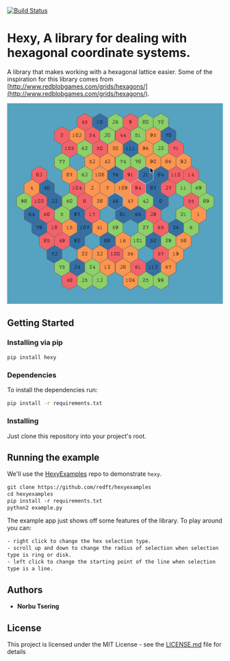 [![Build Status](https://travis-ci.org/RedFT/Hexy.svg?branch=master)](https://travis-ci.org/RedFT/Hexy)

# Hexy, A library for dealing with hexagonal coordinate systems.

A library that makes working with a hexagonal lattice easier. Some of the inspiration for this library comes from [http://www.redblobgames.com/grids/hexagons/](http://www.redblobgames.com/grids/hexagons/).

![Alt text](/Hexy.gif?raw=true "Short Demo")

## Getting Started

### Installing via pip

```bash
pip install hexy
```

### Dependencies

To install the dependencies run:
```bash
pip install -r requirements.txt
```

### Installing

Just clone this repository into your project's root.

## Running the example

We'll use the [HexyExamples](https://github.com/redft/hexyexamples) repo to demonstrate
`hexy`.

```
git clone https://github.com/redft/hexyexamples
cd hexyexamples
pip install -r requirements.txt
python2 example.py
```

The example app just shows off some features of the library. To play around you can:

```
- right click to change the hex selection type. 
- scroll up and down to change the radius of selection when selection type is ring or disk.
- left click to change the starting point of the line when selection type is a line.
```

## Authors

* **Norbu Tsering** 

## License

This project is licensed under the MIT License - see the [LICENSE.md](LICENSE.md) file for details

